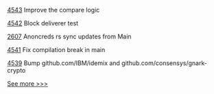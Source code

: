 
[4543](https://github.com/hyperledger/fabric/pull/4543) Improve the compare logic

[4542](https://github.com/hyperledger/fabric/pull/4542) Block deliverer test

[2607](https://github.com/hyperledger/aries-cloudagent-python/pull/2607) Anoncreds rs sync updates from Main

[4541](https://github.com/hyperledger/fabric/pull/4541) Fix compilation break in main

[4539](https://github.com/hyperledger/fabric/pull/4539) Bump github.com/IBM/idemix and github.com/consensys/gnark-crypto


[See more >>>](https://start-here.hyperledger.org/pull-requests)
